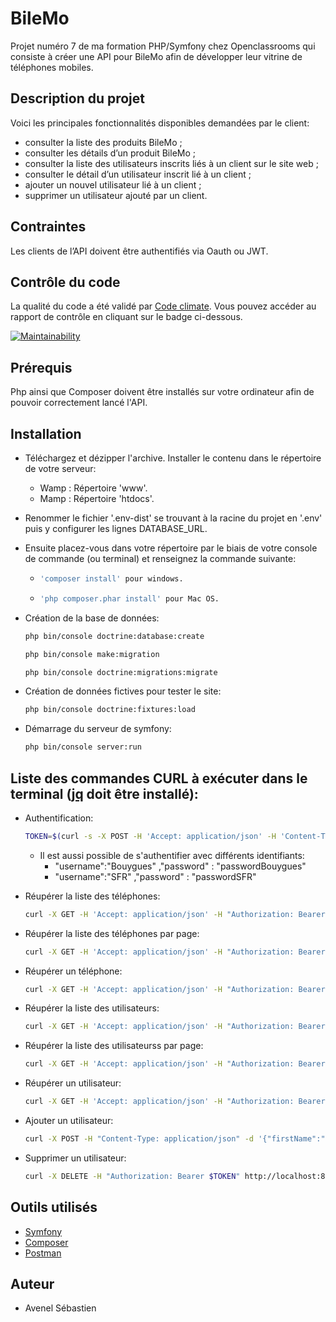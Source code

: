 # BileMo
Projet numéro 7 de ma formation PHP/Symfony chez Openclassrooms qui consiste à créer une API pour BileMo afin de développer 
leur vitrine de téléphones mobiles.

## Description du projet

Voici les principales fonctionnalités disponibles demandées par le client:

  * consulter la liste des produits BileMo ;
  * consulter les détails d’un produit BileMo ;
  * consulter la liste des utilisateurs inscrits liés à un client sur le site web ;
  * consulter le détail d’un utilisateur inscrit lié à un client ;
  * ajouter un nouvel utilisateur lié à un client ;
  * supprimer un utilisateur ajouté par un client.
  
## Contraintes

Les clients de l’API doivent être authentifiés via Oauth ou JWT.

## Contrôle du code

La qualité du code a été validé par [Code climate](https://codeclimate.com/). Vous pouvez accéder au rapport de contrôle en cliquant sur le badge ci-dessous.

[![Maintainability](https://api.codeclimate.com/v1/badges/f67b31627779d2a8877b/maintainability)](https://codeclimate.com/github/sebAvenel/BileMo/maintainability)

## Prérequis

Php ainsi que Composer doivent être installés sur votre ordinateur afin de pouvoir correctement lancé l'API.

## Installation

  * Téléchargez et dézipper l'archive. Installer le contenu dans le répertoire de votre serveur:
      * Wamp : Répertoire 'www'.
      * Mamp : Répertoire 'htdocs'.
      
  * Renommer le fichier '.env-dist' se trouvant à la racine du projet en '.env' puis y configurer les lignes DATABASE_URL.
  
  * Ensuite placez-vous dans votre répertoire par le biais de votre console de commande (ou terminal) et renseignez la commande suivante:
      * ```bash
        'composer install' pour windows.
        ```
      * ```bash
        'php composer.phar install' pour Mac OS.
        ```
    
* Création de la base de données:

    ```bash
    php bin/console doctrine:database:create
    ```

    ```bash
    php bin/console make:migration
    ```

    ```bash
    php bin/console doctrine:migrations:migrate
    ```
    
* Création de données fictives pour tester le site:

    ```bash
    php bin/console doctrine:fixtures:load
    ```
    
* Démarrage du serveur de symfony:
  
    ```bash
    php bin/console server:run
    ```

## Liste des commandes CURL à exécuter dans le terminal ([jq](https://stedolan.github.io/jq/download/) doit être installé):

* Authentification:

    ```bash
    TOKEN=$(curl -s -X POST -H 'Accept: application/json' -H 'Content-Type: application/json' --data '{"username":"Orange" ,"password" : "passwordOrange"}' http://localhost:8000/api/login_check | jq -r '.token')
    ```
    * Il est aussi possible de s'authentifier avec différents identifiants:
      * "username":"Bouygues" ,"password" : "passwordBouygues"
      * "username":"SFR" ,"password" : "passwordSFR"
      
* Réupérer la liste des téléphones:

    ```bash
    curl -X GET -H 'Accept: application/json' -H "Authorization: Bearer $TOKEN" http://localhost:8000/api/products
    ```
* Réupérer la liste des téléphones par page:

    ```bash
    curl -X GET -H 'Accept: application/json' -H "Authorization: Bearer $TOKEN" http://localhost:8000/api/products?page=2
    ```
* Réupérer un téléphone:

    ```bash
    curl -X GET -H 'Accept: application/json' -H "Authorization: Bearer $TOKEN" http://localhost:8000/api/product/1
    ```
* Réupérer la liste des utilisateurs:

    ```bash
    curl -X GET -H 'Accept: application/json' -H "Authorization: Bearer $TOKEN" http://localhost:8000/api/users
    ```
* Réupérer la liste des utilisateurss par page:

    ```bash
    curl -X GET -H 'Accept: application/json' -H "Authorization: Bearer $TOKEN" http://localhost:8000/api/users?page=2
    ```
* Réupérer un utilisateur:

    ```bash
    curl -X GET -H 'Accept: application/json' -H "Authorization: Bearer $TOKEN" http://localhost:8000/api/user/1
    ```
    
* Ajouter un utilisateur:

    ```bash
    curl -X POST -H "Content-Type: application/json" -d '{"firstName":"John","lastName":"Doe","email":"john.doe@outlook.fr","phone":"0123456789","address":"78 rue magenta 14000 CAEN"}' -H "Authorization: Bearer $TOKEN" http://localhost:8000/api/user/add
    ```
    
* Supprimer un utilisateur:

    ```bash
    curl -X DELETE -H "Authorization: Bearer $TOKEN" http://localhost:8000/api/user/delete/102
    ```
## Outils utilisés

  * [Symfony](https://symfony.com/)
  * [Composer](https://getcomposer.org/)
  * [Postman](https://www.getpostman.com/)
  
## Auteur

  * Avenel Sébastien
  

